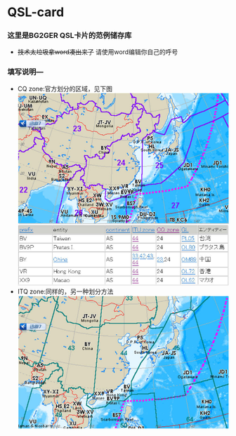 # QSL-card
### 这里是BG2GER QSL卡片的范例储存库
- ~~技术太垃圾拿word凑出来了~~
请使用word编辑你自己的呼号
### 填写说明—
- CQ zone:官方划分的区域，见下图
  ![](picture/1.jpg)
  ![](picture/2.jpg)
- ITQ zone:同样的，另一种划分方法
  ![](picture/3.jpg)
